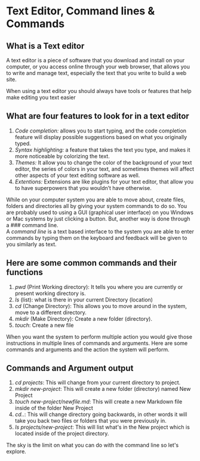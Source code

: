 # Text Editor, Command lines & Commands

## What is a Text editor
A text editor is a piece of software that you download and install on your computer, or you access online through your web browser, that allows you to write and manage text, especially the text that you write to build a web site.  

When using a text editor you should always have tools or features that help make editing you text easier  

## What are four features to look for in a text editor  
1. *Code completion:* allows you to start typing, and the code completion
feature will display possible suggestions based on what you originally
typed. 
1. *Syntax highlighting:* a feature that takes the text you
type, and makes it more noticeable by colorizing the text.
1. *Themes:* It allow you to change the color of
the background of your text editor, the series of colors in your text,
and sometimes themes will affect other aspects of your text editing
software as well.    
1. *Extentions:* Extensions are like
plugins for your text editor, that allow you to have superpowers that
you wouldn’t have otherwise.   

While on your computer system you are able to move about, create files, folders and directories all by giving your system commands to do so. You are probably used to using a GUI (graphical user interface) on you Windows or Mac systems by just clicking a button. But, another way is done through a ### command line.   
A *command line* is a text based interface to the system you are able to enter commands by typing them on the keyboard and feedback will be given to you similarly as text.   
## Here are some common commands and their functions   
1. *pwd* (Print Working directory): It tells you where you are currently or present working directory is.
2. *ls* (list): what is there in your current Directory (location)
3. *cd* (Change Directory): This allows you to move around in the system, move to a different directory.
4. *mkdir* (Make Directory): Create a new folder (directory).
5. *touch*: Create a new file

When you want the system to perform multiple action you would give those instructions in multiple lines of commands and arguments. Here are some commands and arguments and the action the system will perform.   
## Commands and Argument output
1. *cd projects*: This will change from your current directory to project.
2. *mkdir new-project*: This will create a new folder (directory) named New Project
3. *touch new-project/newfile.md*: This will create a new Markdown file inside of the folder New Project
4. *cd..*: This will change directory going backwards, in other words it will take you back two files or folders that you were previously in.
5. *ls projects/new-project*: This will list what's in the New project which is located inside of the project directory.

The sky is the limit on what you can do with the command line so let's explore.
   

